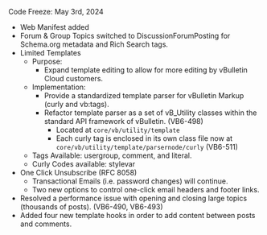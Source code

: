 Code Freeze: May 3rd, 2024

- Web Manifest added
- Forum & Group Topics switched to DiscussionForumPosting for Schema.org metadata and Rich Search tags.
- Limited Templates
	- Purpose: 
		- Expand template editing to allow for more editing by vBulletin Cloud customers. 
	- Implementation:
		- Provide a standardized template parser for vBulletin Markup (curly and vb:tags).
		- Refactor template parser as a set of vB_Utility classes within the standard API framework of vBulletin. (VB6-498)
			- Located at `core/vb/utility/template`
			- Each curly tag is enclosed in its own class file now at `core/vb/utility/template/parsernode/curly` (VB6-511)
	- Tags Available: usergroup, comment, and literal.
	- Curly Codes available: stylevar
- One Click Unsubscribe (RFC 8058)
	- Transactional Emails (i.e. password changes) will continue.
	- Two new options to control one-click email headers and footer links.
- Resolved a performance issue with opening and closing large topics (thousands of posts). (VB6-490, VB6-493)
- Added four new template hooks in order to add content between posts and comments. 

